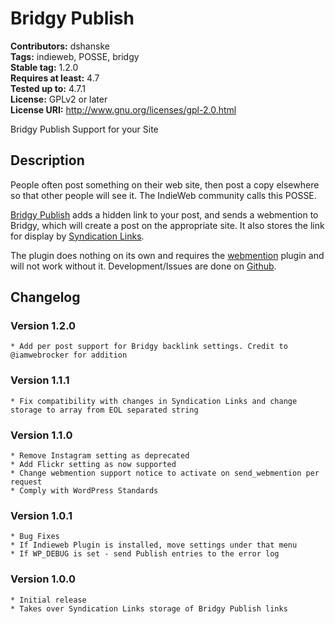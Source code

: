 # Bridgy Publish #
**Contributors:** dshanske  
**Tags:** indieweb, POSSE, bridgy  
**Stable tag:** 1.2.0  
**Requires at least:** 4.7  
**Tested up to:** 4.7.1  
**License:** GPLv2 or later  
**License URI:** http://www.gnu.org/licenses/gpl-2.0.html  

Bridgy Publish Support for your Site

## Description ##

People often post something on their web site, then post a copy elsewhere so that other people will see it. The IndieWeb community calls this POSSE.

[Bridgy Publish](https://www.brid.gy/about#publishing) adds a hidden link to your post, and sends a
webmention to Bridgy, which will create a post on the appropriate site. It also stores the link for
display by [Syndication Links](https://wordpress.org/plugins/syndication-links/). 

The plugin does nothing on its own and requires the [webmention](https://wordpress.org/plugins/webmention/) plugin and will not
work without it. Development/Issues are done on [Github](https://github.com/dshanske/bridgy-publish).

## Changelog ##

### Version 1.2.0 ###
	* Add per post support for Bridgy backlink settings. Credit to @iamwebrocker for addition

### Version 1.1.1 ###
	* Fix compatibility with changes in Syndication Links and change storage to array from EOL separated string

### Version 1.1.0 ###
	* Remove Instagram setting as deprecated
	* Add Flickr setting as now supported
	* Change webmention support notice to activate on send_webmention per request
	* Comply with WordPress Standards

### Version 1.0.1 ###
	* Bug Fixes
	* If Indieweb Plugin is installed, move settings under that menu
	* If WP_DEBUG is set - send Publish entries to the error log

### Version 1.0.0 ###
	* Initial release
	* Takes over Syndication Links storage of Bridgy Publish links

